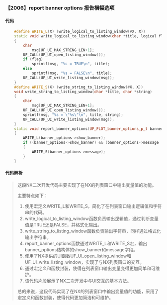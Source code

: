 ### 【2006】report banner options 报告横幅选项

#### 代码

```cpp
    #define WRITE_L(X) (write_logical_to_listing_window(#X, X))  
    static void write_logical_to_listing_window(char *title, logical flag)  
    {  
        char  
            msg[UF_UI_MAX_STRING_LEN+1];  
        UF_CALL(UF_UI_open_listing_window());  
        if (flag)  
            sprintf(msg, "%s = TRUE\n", title);  
        else  
            sprintf(msg, "%s = FALSE\n", title);  
        UF_CALL(UF_UI_write_listing_window(msg));  
    }  
    #define WRITE_S(X) (write_string_to_listing_window(#X, X))  
    void write_string_to_listing_window(char *title, char *string)  
    {  
        char  
            msg[UF_UI_MAX_STRING_LEN+1];  
        UF_CALL(UF_UI_open_listing_window());  
        sprintf(msg, "%s = \"%s\"\n", title, string);  
        UF_CALL(UF_UI_write_listing_window(msg));  
    }  
    static void report_banner_options(UF_PLOT_banner_options_p_t banner_options)  
    {  
        WRITE_L(banner_options->show_banner);  
        if ((banner_options->show_banner) && (banner_options->message != NULL))  
        {  
            WRITE_S(banner_options->message);  
        }  
    }

```

#### 代码解析

> 这段NX二次开发代码主要实现了在NX的列表窗口中输出变量值的功能。
>
> 主要特点如下：
>
> 1. 使用宏定义WRITE_L和WRITE_S，简化了在列表窗口输出逻辑值和字符串的代码。
> 2. write_logical_to_listing_window函数负责输出逻辑值，通过判断变量值是TRUE还是FALSE，并格式化输出。
> 3. write_string_to_listing_window函数负责输出字符串，同样通过格式化输出字符串。
> 4. report_banner_options函数通过WRITE_L和WRITE_S宏，输出banner_options结构体的show_banner和message字段。
> 5. 使用了NX提供的UI函数UF_UI_open_listing_window和UF_UI_write_listing_window，实现了与NX列表窗口的交互。
> 6. 通过宏定义和函数封装，使得在列表窗口输出变量变得更加简单和可维护。
> 7. 该代码片段展示了NX二次开发中与UI交互的基本方法。
>
> 总的来说，这段代码实现了在NX的列表窗口中输出变量值的功能，采用了宏定义和函数封装，使得代码更加简洁和可维护。
>
